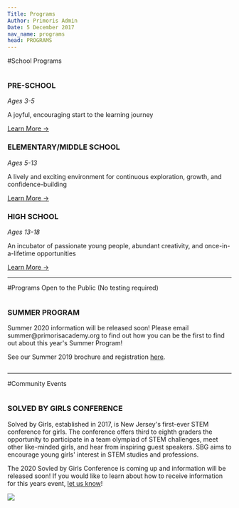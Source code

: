 ```yaml
---
Title: Programs
Author: Primoris Admin
Date: 5 December 2017
nav_name: programs
head: PROGRAMS
---
```

 
#School Programs
<div class="row">
  <div class="column medium-4">
    <h3>PRE-SCHOOL</h3>
    <i>Ages 3-5</i>
    <p>A joyful, encouraging start to the learning journey</p>
    <a href="/programs/pre-school">Learn More →</a>
  </div>
  <div class="column medium-4">
    <h3>ELEMENTARY/MIDDLE SCHOOL</h3>
    <i>Ages 5-13</i>
    <p>A lively and exciting environment for continuous exploration, growth, and confidence-building</p>
    <a href="/programs/middle-school">Learn More →</a>
  </div>
  <div class="column medium-4">
    <h3>HIGH SCHOOL</h3>
    <i>Ages 13-18</i>
    <p>An incubator of passionate young people, abundant creativity, and once-in-a-lifetime opportunities</p>
    <a href="/programs/high-school">Learn More →</a>
  </div>
</div>
 
---
 
#Programs Open to the Public
(No testing required)
<div class="row">
  <div class="column medium-6">
    <h3>SUMMER PROGRAM</h3>
    <p>Summer 2020 information will be released soon! Please email summer@primorisacademy.org to find out how you can be the first to find out about this year's Summer Program!</p>
    <p>See our Summer 2019 brochure and registration <a href="%theme_url%/img/PrimorisSummerProgram2019.pdf" target="_blank">here</a>.</p>
  </div>
</div>
 
---
 
#Community Events
<div class="row">
  <div class="column medium-6">
    <h3>SOLVED BY GIRLS CONFERENCE</h3>
    <p>Solved by Girls, established in 2017, is New Jersey's first-ever STEM conference for girls. The conference offers third to eighth graders the opportunity to participate in a team olympiad of STEM challenges, meet other like-minded girls, and hear from inspiring guest speakers. SBG aims to encourage young girls' interest in STEM studies and professions.
    <p> The 2020 Sovled by Girls Conference is coming up and information will be released soon! If you would like to learn about how to receive information for this years event, <a href="/contact">let us know</a>!</p>
  </div>
  <div class="column medium-6">
    <img src="%theme_url%/img/solved-by-girls.jpg">
  </div>
</div>